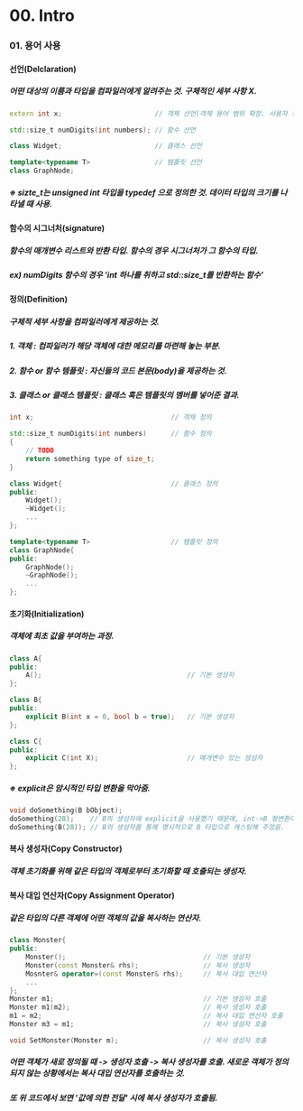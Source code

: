 # 00. Intro

### 01. 용어 사용

#### 선언(Delclaration)
##### 어떤 대상의 이름과 타입을 컴파일러에게 알려주는 것. 구체적인 세부 사항 X.

```C++  
extern int x; 						// 객체 선언(객체 용어 범위 확장. 사용자 정의 타입 + 기본 타입)

std::size_t numDigits(int numbers);	// 함수 선언

class Widget;						// 클래스 선언

template<typename T>				// 템플릿 선언
class GraphNode;
```

##### ※ sizte_t는 unsigned int 타입을 typedef 으로 정의한 것.  데이터 타입의 크기를 나타낼 때 사용.

#### 함수의 시그너처(signature)
##### 함수의 매개변수 리스트와 반환 타입. 함수의 경우 시그너처가 그 함수의 타입.
##### ex) numDigits 함수의 경우 'int 하나를 취하고 std::size_t를 반환하는 함수'

#### 정의(Definition)
##### 구체적 세부 사항을 컴파일러에게 제공하는 것.
##### 1. 객체 : 컴파일러가 해당 객체에 대한 메모리를 마련해 놓는 부분.
##### 2. 함수 or 함수 템플릿 : 자신들의 코드 본문(body)을 제공하는 것.
##### 3. 클래스 or 클래스 템플릿 : 클래스 혹은 템플릿의 멤버를 넣어준 결과.

```C++  
int x; 									// 객체 정의

std::size_t numDigits(int numbers)		// 함수 정의
{
	// TODO
	return something type of size_t;
}

class Widget{							// 클래스 정의
public:
	Widget();
	~Widget();
	...
};					

template<typename T>					// 템플릿 정의				
class GraphNode{
public:
	GraphNode();
	~GraphNode();
	...
};
```
#### 초기화(Initialization)
##### 객체에 최초 값을 부여하는 과정.
```C++
class A{
public:
	A();									// 기본 생성자
};

class B{
public:
	explicit B(int x = 0, bool b = true);	// 기본 생성자
};

class C{
public:
	explicit C(int X);						// 매개변수 있는 생성자
};
```
##### ※ explicit은 암시적인 타입 변환을 막아줌. 
```C++
void doSomething(B bObject);
doSomething(28);	// B의 생성자에 explicit을 사용했기 때문에, int->B 형변환이 일어나지 않음.(에러)
doSomething(B(28)); // B의 생성자를 통해 명시적으로 B 타입으로 캐스팅해 주었음.
```
#### 복사 생성자(Copy Constructor)
##### 객체 초기화를 위해 같은 타입의 객체로부터 초기화할 때 호출되는 생성자.
#### 복사 대입 연산자(Copy Assignment Operator)
##### 같은 타입의 다른 객체에 어떤 객체의 값을 복사하는 연산자.
```C++
class Monster{
public:
	Monster();									// 기본 생성자
	Monster(const Monster& rhs);				// 복사 생성자
	Mosnter& operator=(const Monster& rhs);		// 복사 대입 연산자
	...
};
Monster m1;										// 기본 생성자 호출
Monster m1(m2);									// 복사 생성자 호출
m1 = m2;										// 복사 대입 연산자 호출
Monster m3 = m1;								// 복사 생성자 호출

void SetMonster(Monster m);						// 복사 생성자 호출
```
##### 어떤 객체가 새로 정의될 때 -> 생성자 호출 -> 복사 생성자를 호출. 새로운 객체가 정의되지 않는 상황에서는 복사 대입 연산자를 호출하는 것.
##### 또 위 코드에서 보면 '값에 의한 전달' 시에 복사 생성자가 호출됨. 

